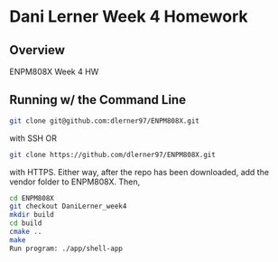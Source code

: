 # Dani Lerner Week 4 Homework

## Overview

ENPM808X
Week 4 HW

## Running w/ the Command Line
```bash
git clone git@github.com:dlerner97/ENPM808X.git
```

with SSH OR

```bash
git clone https://github.com/dlerner97/ENPM808X.git
```

with HTTPS. Either way, after the repo has been downloaded, add the vendor folder to ENPM808X. Then,

```bash
cd ENPM808X
git checkout DaniLerner_week4
mkdir build
cd build
cmake ..
make
Run program: ./app/shell-app
```